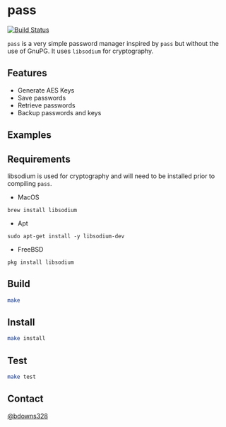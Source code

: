 # pass

[![Build Status](https://travis-ci.org/briandowns/pass.svg?branch=master)](https://travis-ci.org/briandowns/pass)

`pass` is a very simple password manager inspired by `pass` but without the use of GnuPG. It uses `libsodium` for cryptography.

## Features

* Generate AES Keys
* Save passwords
* Retrieve passwords
* Backup passwords and keys

## Examples

## Requirements

libsodium is used for cryptography and will need to be installed prior to compiling `pass`.

* MacOS

`brew install libsodium`

* Apt

`sudo apt-get install -y libsodium-dev`

* FreeBSD

`pkg install libsodium`

## Build

```sh
make
```

## Install 

```sh
make install
```

## Test

```sh
make test
```

## Contact

[@bdowns328](http://twitter.com/bdowns328)
